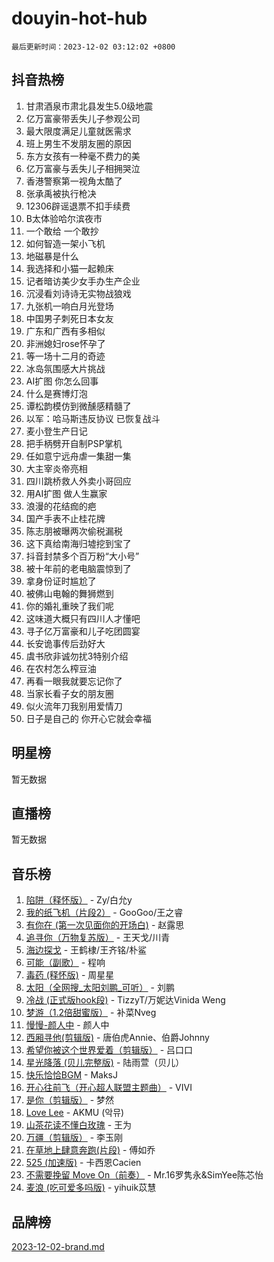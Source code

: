 # douyin-hot-hub

`最后更新时间：2023-12-02 03:12:02 +0800`

## 抖音热榜

1. 甘肃酒泉市肃北县发生5.0级地震
1. 亿万富豪带丢失儿子参观公司
1. 最大限度满足儿童就医需求
1. 班上男生不发朋友圈的原因
1. 东方女孩有一种毫不费力的美
1. 亿万富豪与丢失儿子相拥哭泣
1. 香港警察第一视角太酷了
1. 张承禹被执行枪决
1. 12306辟谣退票不扣手续费
1. B太体验哈尔滨夜市
1. 一个敢给 一个敢抄
1. 如何智造一架小飞机
1. 地磁暴是什么
1. 我选择和小猫一起赖床
1. 记者暗访美少女手办生产企业
1. 沉浸看刘诗诗无实物战狼戏
1. 九张机一响白月光登场
1. 中国男子刺死日本女友
1. 广东和广西有多相似
1. 非洲媳妇rose怀孕了
1. 等一场十二月的奇迹
1. 冰岛氛围感大片挑战
1. AI扩图 你怎么回事
1. 什么是赛博灯泡
1. 谭松韵模仿到微醺感精髓了
1. 以军：哈马斯违反协议 已恢复战斗
1. 麦小登生产日记
1. 把手柄劈开自制PSP掌机
1. 任如意宁远舟虐一集甜一集
1. 大主宰炎帝亮相
1. 四川跳桥救人外卖小哥回应
1. 用AI扩图 做人生赢家
1. 浪漫的花结痂的疤
1. 国产手表不止桂花牌
1. 陈志朋被曝两次偷税漏税
1. 这下真给南海归墟挖到宝了
1. 抖音封禁多个百万粉“大小号”
1. 被十年前的老电脑震惊到了
1. 拿身份证时尴尬了
1. 被佛山电翰的舞狮燃到
1. 你的婚礼重映了我们呢
1. 这味道大概只有四川人才懂吧
1. 寻子亿万富豪和儿子吃团圆宴
1. 长安诡事传后劲好大
1. 虞书欣非诚勿扰3特别介绍
1. 在农村怎么榨豆油
1. 再看一眼我就要忘记你了
1. 当家长看子女的朋友圈
1. 似火流年刀我别用爱情刀
1. 日子是自己的 你开心它就会幸福

## 明星榜

暂无数据

## 直播榜

暂无数据

## 音乐榜

1. [陷阱（释怀版）](https://sf3-cdn-tos.douyinstatic.com/obj/tos-cn-ve-2774/oE8C21LeZrzKLDFfQYgMzx4GAIHageG5IzayY7) - Zy/白允y
1. [我的纸飞机（片段2）](https://sf6-cdn-tos.douyinstatic.com/obj/tos-cn-ve-2774/oM2ZrKcg2CD5AeRB2gkeXOFB1IxAGJdZPazYHf) - GooGoo/王之睿
1. [有你在 (第一次见面你的开场白)](https://sf3-cdn-tos.douyinstatic.com/obj/tos-cn-ve-2774/oAthrQ3ClJBfI57uBoFEgNDYtNCZ0TSYQQfxQ0) - 赵露思
1. [追寻你（万物复苏版）](https://sf3-cdn-tos.douyinstatic.com/obj/tos-cn-ve-2774/oYeAZJsbjIDit9APmBg8u6uDUQnHmoCf3gbo74) - 王天戈/川青
1. [海边探戈](https://sf3-cdn-tos.douyinstatic.com/obj/tos-cn-ve-2774/os9gE0VQCGqt6VQkZDyBBYvfSDY0QFe3vVmubn) - 王鹤棣/王齐铭/朴鲨
1. [可能（副歌）](https://sf3-cdn-tos.douyinstatic.com/obj/tos-cn-ve-2774/cde1731888894259b333569393c2fb51) - 程响
1. [毒药 (释怀版)](https://sf6-cdn-tos.douyinstatic.com/obj/tos-cn-ve-2774/oYILMEAzspdZBIzy4frJNB8ZHPHWAhiwowd4Ad) - 周星星
1. [太阳（全网搜_太阳刘鹏_可听）](https://sf3-cdn-tos.douyinstatic.com/obj/tos-cn-ve-2774/ogWbyIQnlBFImVbeDocRdCIYtBHlbJXgfZMvgz) - 刘鹏
1. [冷战 (正式版hook段)](https://sf6-cdn-tos.douyinstatic.com/obj/tos-cn-ve-2774/oMuEoiBasWApEMVDgNiI8VAByNmwo5J0pyf8Yx) - TizzyT/万妮达Vinida Weng
1. [梦游（1.2倍甜蜜版）](https://sf6-cdn-tos.douyinstatic.com/obj/tos-cn-ve-2774/o4gyAUm8hwufoEABmwVIiQtHsFuGzAEEWtNMzo) - 补菜Nveg
1. [慢慢-颜人中](https://sf3-cdn-tos.douyinstatic.com/obj/tos-cn-ve-2774/ocjHNfBXdBxQNC8ZGAeoLMFTUgtBg8bkExunDC) - 颜人中
1. [西厢寻他(剪辑版)](https://sf3-cdn-tos.douyinstatic.com/obj/tos-cn-ve-2774/oUsAVfAQKlRNxEv5qxvIB8o5qmIWUcXbzJKJhw) - 唐伯虎Annie、伯爵Johnny
1. [希望你被这个世界爱着（剪辑版）](https://sf3-cdn-tos.douyinstatic.com/obj/tos-cn-ve-2774/oo4H3BfEygN7l7bQaMBOZHCQ1eI4FqtED5skQ2) - 吕口口
1. [星光降落 (贝儿完整版)](https://sf6-cdn-tos.douyinstatic.com/obj/tos-cn-ve-2774/okwB9hAwyAtsFFkFBzAX1hOOfQuIoMNs0W2Mwr) - 陆雨萱（贝儿）
1. [快乐恰恰BGM](https://sf3-cdn-tos.douyinstatic.com/obj/tos-cn-ve-2774/07b173ca7d2f40f3ba0b97ac7fa3a44a) - MaksJ
1. [开心往前飞（开心超人联盟主题曲）](https://sf6-cdn-tos.douyinstatic.com/obj/tos-cn-ve-2774/9d8fb7c82cf1421fb93a9fe925275e0a) - VIVI
1. [是你（剪辑版）](https://sf3-cdn-tos.douyinstatic.com/obj/tos-cn-ve-2774/46019dae783c4c969944217fe1cfafc4) - 梦然
1. [Love Lee](https://sf3-cdn-tos.douyinstatic.com/obj/tos-cn-ve-2774/o05GbkJGbCBTdDnMtB0fwOYgkeZp23vrWQDQBS) - AKMU (악뮤)
1. [山茶花读不懂白玫瑰](https://sf3-cdn-tos.douyinstatic.com/obj/tos-cn-ve-2774/osfn8B7DktrRHEPJgPCfDbw7QDQEkwC16BxZg9) - 王为
1. [万疆（剪辑版）](https://sf3-cdn-tos.douyinstatic.com/obj/tos-cn-ve-2774/ooG7oVgFlDTelKCjCsTTobQvbdtj1BBQXnfZd8) - 李玉刚
1. [在草地上肆意奔跑(片段)](https://sf6-cdn-tos.douyinstatic.com/obj/tos-cn-ve-2774/8831d494742f45dabdfa8adb8b817259) - 傅如乔
1. [525 (加速版)](https://sf6-cdn-tos.douyinstatic.com/obj/tos-cn-ve-2774/oIfKCtqfDyP8Vc9FpAPgWMyezT6LnDT1abRwGg) - 卡西恩Cacien
1. [不需要挽留 Move On（前奏）](https://sf6-cdn-tos.douyinstatic.com/obj/tos-cn-ve-2774/ooCBhgCCkF4nExzQL9WZSUbitfA8IsDkgQIYhe) - Mr.16罗隽永&SimYee陈芯怡
1. [麦浪 (吃可爱多吗版)](https://sf6-cdn-tos.douyinstatic.com/obj/tos-cn-ve-2774/fb2bf2aaa2854aaa8ec0fcfabbee4bd8) - yihuik苡慧

## 品牌榜

[2023-12-02-brand.md](2023-12-02-brand.md)
